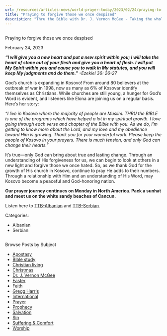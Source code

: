 ```yaml
---
url: /resources/articles-news/world-prayer-today/2023/02/24/praying-to-forgive-those-we-once-despised
title: "Praying to forgive those we once despised"
description: "Thru the Bible with Dr. J. Vernon McGee - Taking the whole Word to the whole world"
---
```







## 
 Praying to forgive those we once despised


February 24, 2023
![]()




***“I will give you a new heart and put a new spirit within you; I will take the heart of stone out of your flesh and give you a heart of flesh. I will put My Spirit within you and cause you to walk in My statutes, and you will keep My judgments and do them.”*** *-Ezekiel 36: 26-27*

God’s church is expanding in Kosovo! From around 80 believers at the outbreak of war in 1998, now as many as 6% of Kosovar identify themselves as Christians. While churches are still young, a hunger for God’s Word is evident, and listeners like Elona are joining us on a regular basis. Here’s her story:

*“I live in Kosovo where the majority of people are Muslim. THRU the BIBLE is one of the programs which have helped a lot in my spiritual growth. I love going through each verse and chapter of the Bible with you. As we do, I’m getting to know more about the Lord, and my love and my obedience toward Him is growing. Thank you for your wonderful work. Please keep the people of Kosovo in your prayers. There is much tension, and only God can change their hearts.”*

It’s true—only God can bring about true and lasting change. Through an understanding of His forgiveness for us, we can begin to look at others in a new light and forgive those we once hated. So, as we thank God for the growth of His church in Kosovo, continue to pray He adds to their numbers. Through a relationship with Him and an understanding of His Word, may Kosovo become a peaceful and God-honoring nation.

**Our prayer journey continues on Monday in North America. Pack a sunhat and meet us on the white sandy beaches of Cancun.**

Listen here to [TTB-Albanian](https://ttb.twr.org/home/day,0412/language,ALS) and [TTB-Serbian](https://ttb.twr.org/home/day,0411/language,SRP).



Categories: 


* Albanian
* Serbian









## 
 Browse Posts by Subject


* [Apostasy](/resources/articles-news/-in-tags/tags/Apostasy)
* [Bible study](/resources/articles-news/-in-tags/tags/Bible-study)
* [Christian living](/resources/articles-news/-in-tags/tags/Christian-living)
* [Christmas](/resources/articles-news/-in-tags/tags/Christmas)
* [Dr. J. Vernon McGee](/resources/articles-news/-in-tags/tags/Dr-J-Vernon-McGee)
* [Easter](/resources/articles-news/-in-tags/tags/easter)
* [Faith](/resources/articles-news/-in-tags/tags/Faith)
* [Gregg Harris](/resources/articles-news/-in-tags/tags/Gregg-Harris)
* [International](/resources/articles-news/-in-tags/tags/International)
* [Prayer](/resources/articles-news/-in-tags/tags/prayer)
* [Prophecy](/resources/articles-news/-in-tags/tags/Prophecy)
* [Salvation](/resources/articles-news/-in-tags/tags/Salvation)
* [Sin](/resources/articles-news/-in-tags/tags/sin)
* [Suffering & Comfort](/resources/articles-news/-in-tags/tags/Suffering-Comfort)
* [Worship](/resources/articles-news/-in-tags/tags/worship)






